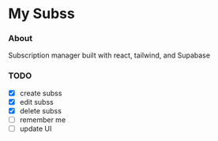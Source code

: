# My Subss

### About

Subscription manager built with react, tailwind, and Supabase

### TODO

- [x] create subss
- [x] edit subss
- [x] delete subss
- [ ] remember me
- [ ] update UI
